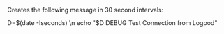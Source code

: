 Creates the following message in 30 second intervals:   

D=$(date -Iseconds) \n
echo "$D DEBUG Test Connection from Logpod"
